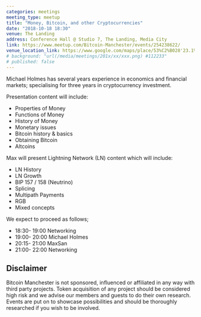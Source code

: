 ```yaml
---
categories: meetings
meeting_type: meetup
title: "Money, Bitcoin, and other Cryptocurrencies"
date: "2018-10-18 18:30"
venue: The Landing
address: Conference Hall @ Studio 7, The Landing, Media City
link: https://www.meetup.com/Bitcoin-Manchester/events/254238622/
venue_location_link: https://www.google.com/maps/place/53%C2%B028'23.1%22N+2%C2%B017'58.7%22W/@53.47309,-2.299633,17z
# background: "url(/media/meetings/201x/xx/xxx.png) #112233"
# published: false
---
```


Michael Holmes has several years experience in economics and financial markets; specialising for three years in cryptocurrency investment.


Presentation content will include:

- Properties of Money
- Functions of Money
- History of Money
- Monetary issues
- Bitcoin history & basics
- Obtaining Bitcoin
- Altcoins


Max will present Lightning Network (LN) content which will include:

- LN History
- LN Growth
- BIP 157 / 158 (Neutrino)
- Splicing
- Multipath Payments
- RGB
- Mixed concepts

We expect to proceed as follows;

- 18:30- 19:00 Networking
- 19:00- 20:00 Michael Holmes
- 20:15- 21:00 MaxSan
- 21:00- 22:00 Networking

## Disclaimer

Bitcoin Manchester is not sponsored, influenced or affiliated in any way with third party projects. Token acquisition of any project should be considered high risk and we advise our members and guests to do their own research. Events are put on to showcase possibilities and should be thoroughly researched if you wish to be involved.
